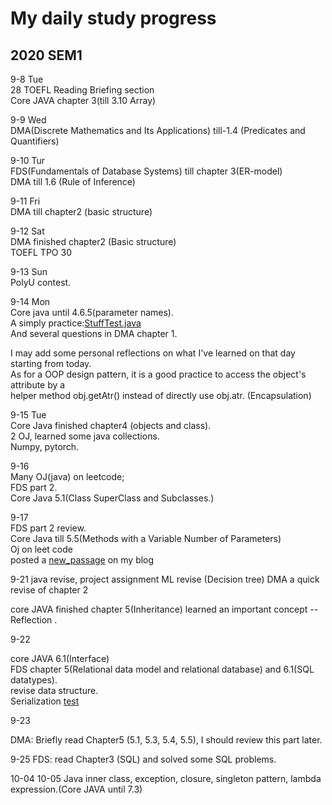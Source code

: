 # My daily study progress  
  
## 2020 SEM1  
  
9-8 Tue  
28 TOEFL Reading Briefing section  
Core JAVA chapter 3(till 3.10 Array)  
  
9-9 Wed  
DMA(Discrete Mathematics and Its Applications) till-1.4 (Predicates and Quantifiers)  
  
9-10 Tur  
FDS(Fundamentals of Database Systems) till chapter 3(ER-model)  
DMA till 1.6 (Rule of Inference)  
  
9-11 Fri  
DMA till chapter2 (basic structure)  
   
9-12 Sat  
DMA finished chapter2 (Basic structure)  
TOEFL TPO 30  
  
9-13 Sun  
PolyU contest.  
  
9-14 Mon  
Core java until 4.6.5(parameter names).  
A simply practice:[StuffTest.java](../Java/20_09/StuffTest.java)  
And several questions in DMA chapter 1.  
  
I may add some personal reflections on what I've learned on that day starting from today.  
As for a OOP design pattern, it is a good practice to access the object's attribute by a   
helper method obj.getAtr() instead of directly use obj.atr. (Encapsulation)  
  
9-15 Tue  
Core Java finished chapter4 (objects and class).  
2 OJ, learned some java collections.  
Numpy, pytorch.  
  
9-16  
Many OJ(java) on leetcode;  
FDS part 2.  
Core Java 5.1(Class SuperClass and Subclasses.)  
  
9-17  
FDS part 2 review.  
Core Java till 5.5(Methods with a Variable Number of Parameters)  
Oj on leet code   
posted a [new_passage](http://www.songrise.xyz/reading%20notes/2020/09/16/JavaNote/) on my blog  

9-21
java revise, project assignment
ML revise (Decision tree)
DMA a quick revise of chapter 2

core JAVA finished chapter 5(Inheritance) learned an important concept -- Reflection .


9-22

core JAVA 6.1(Interface)  
FDS chapter 5(Relational data model and relational database) and 6.1(SQL datatypes).  
revise data structure.  
Serialization [test](../Java/20_09/InterfaceTest/testSerializable.java)  

9-23

DMA: Briefly read Chapter5 (5.1, 5.3, 5.4, 5.5), I should review this part later.

9-25
FDS: read Chapter3 (SQL) and solved some SQL problems.


10-04 10-05
Java inner class, exception, closure, singleton pattern, lambda expression.(Core JAVA until 7.3)
